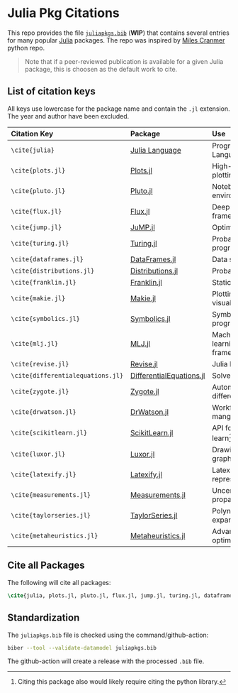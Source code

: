 # Julia Pkg Citations

This repo provides the file [`juliapkgs.bib`](juliapkgs.bib) (**WIP**) that contains several entries for many popular [Julia](https://julialang.org/) packages. The repo was inspired by [Miles Cranmer](https://github.com/MilesCranmer/python_citations) python repo.

> Note that if a peer-reviewed publication is available for a given Julia package, this is choosen as the default work to cite.

## List of citation keys

All keys use lowercase for the package name and contain the `.jl` extension. The year and author have been excluded.

| Citation Key | Package | Use |
| :-- | :-- | :-- |
| `\cite{julia}` | [Julia Language](https://github.com/JuliaLang/julia) | Programming Language |
| `\cite{plots.jl}` | [Plots.jl](https://github.com/JuliaPlots/Plots.jl) | High-level plotting |
| `\cite{pluto.jl}` | [Pluto.jl](https://github.com/fonsp/Pluto.jl)| Notebook environment |
| `\cite{flux.jl}` | [Flux.jl](https://github.com/FluxML/Flux.jl) | Deep learning framework |
| `\cite{jump.jl}` | [JuMP.jl](https://github.com/jump-dev/JuMP.jl) | Optimization |
| `\cite{turing.jl}` | [Turing.jl](https://github.com/TuringLang/Turing.jl)| Probablistic programming |
| `\cite{dataframes.jl}` | [DataFrames.jl](https://github.com/JuliaData/DataFrames.jl)| Data structures |
| `\cite{distributions.jl}` | [Distributions.jl](https://github.com/JuliaStats/Distributions.jl) | Probability |
| `\cite{franklin.jl}` | [Franklin.jl](https://github.com/tlienart/Franklin.jl)| Static websites |
| `\cite{makie.jl}` | [Makie.jl](https://github.com/MakieOrg/Makie.jl)| Plotting and visualization |
| `\cite{symbolics.jl}` | [Symbolics.jl](https://github.com/JuliaSymbolics/Symbolics.jl) | Symbolic programming |
| `\cite{mlj.jl}` | [MLJ.jl](https://github.com/alan-turing-institute/MLJ.jl) | Machine learning framework |
| `\cite{revise.jl}` | [Revise.jl](https://github.com/timholy/Revise.jl) | Julia REPL tool |
| `\cite{differentialequations.jl}` | [DifferentialEquations.jl](https://github.com/SciML/DifferentialEquations.jl) | Solver library |
| `\cite{zygote.jl}` | [Zygote.jl](https://github.com/FluxML/Zygote.jl) | Automatic differentiation|
| `\cite{drwatson.jl}` | [DrWatson.jl](https://github.com/JuliaDynamics/DrWatson.jl) | Workflow mangement |
| `\cite{scikitlearn.jl}` | [ScikitLearn.jl](https://github.com/cstjean/ScikitLearn.jl) | API for scikit-learn[^1]|
| `\cite{luxor.jl}` | [Luxor.jl](https://github.com/JuliaGraphics/Luxor.jl) | Drawing graphics |
| `\cite{latexify.jl}` | [Latexify.jl](https://github.com/korsbo/Latexify.jl) | Latex representations |
| `\cite{measurements.jl}` | [Measurements.jl](https://github.com/JuliaPhysics/Measurements.jl) | Uncertainty propagation |
| `\cite{taylorseries.jl}` | [TaylorSeries.jl](https://github.com/JuliaDiff/TaylorSeries.jl) | Polynomial expansion |
| `\cite{metaheuristics.jl}` | [Metaheuristics.jl](https://github.com/jmejia8/Metaheuristics.jl) | Advanced optimization |

## Cite all Packages

The following will cite all packages:

```latex
\cite{julia, plots.jl, pluto.jl, flux.jl, jump.jl, turing.jl, dataframes.jl, distributions.jl, franklin.jl, makie.jl, symbolics.jl, mlj.jl, differentialequations.jl, zygote.jl, drwatson.jl, scikitlearn.jl, luxor.jl, latexify.jl, measurements.jl, taylorseries.jl, metaheuristics.jl}
```

## Standardization

The `juliapkgs.bib` file is checked using the command/github-action:
```sh
biber --tool --validate-datamodel juliapkgs.bib
```

The github-action will create a release with the processed `.bib` file.



[^1]: Citing this package also would likely require citing the python library.